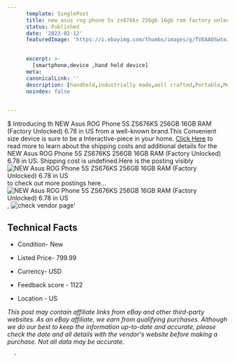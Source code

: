 ```yaml
---
      template: SinglePost
      title: new asus rog phone 5s zs676ks 256gb 16gb ram factory unlocked 6 78 in us
      status: Published
      date: '2023-02-12'
      featuredImage: 'https://i.ebayimg.com/thumbs/images/g/TVEAAOSwteJiKXGv/s-l225.jpg'
       

      excerpt: >-
        [smartphone,device ,hand held device]
      meta:
      canonicalLink: ''
      description: [handheld,industrially made,well crafted,Portable,Mobile,Compact,Convenient,Lightweight,Maneuverable,Man-portable,Miniature,Carriable,Hand-held,Light,Holdable,Transportable,Mobile device,Pocket-sized,On-the-go,Wireless,Cordless,Compact size,Convenient size, smartphone,device ,hand held device]
      noindex: false
      

---
```

$
      Introducing th NEW Asus ROG Phone 5S ZS676KS 256GB 16GB RAM (Factory Unlocked) 6.78 in US from a well-known brand.This Convenient size device  is sure to be a Interactive-piece in your home. [Click Here](https://www.ebay.com/itm/185522981547?hash=item2b32080aab%3Ag%3ATVEAAOSwteJiKXGv&mkevt=1&mkcid=1&mkrid=711-53200-19255-0&campid=%253CePNCampaignId%253E&customid=%253CreferenceId%253E&toolid=10049) to read more to learn about the shipping costs and additional details for the NEW Asus ROG Phone 5S ZS676KS 256GB 16GB RAM (Factory Unlocked) 6.78 in US. Shipping cost is undefined.Here is the posting visibly ![NEW Asus ROG Phone 5S ZS676KS 256GB 16GB RAM (Factory Unlocked) 6.78 in US](https://i.ebayimg.com/thumbs/images/g/TVEAAOSwteJiKXGv/s-l225.jpg) to check out more postings here... ![NEW Asus ROG Phone 5S ZS676KS 256GB 16GB RAM (Factory Unlocked) 6.78 in US](https://i.ebayimg.com/images/g/TVEAAOSwteJiKXGv/s-l960.jpg), ![check vendor page](https://origin-galleryplus.ebayimg.com/ws/web/185522981547_2_0_1/225x225.jpg,https://origin-galleryplus.ebayimg.com/ws/web/185522981547_3_0_1/225x225.jpg,https://origin-galleryplus.ebayimg.com/ws/web/185522981547_4_0_1/225x225.jpg,https://origin-galleryplus.ebayimg.com/ws/web/185522981547_5_0_1/225x225.jpg,https://origin-galleryplus.ebayimg.com/ws/web/185522981547_6_0_1/225x225.jpg,https://origin-galleryplus.ebayimg.com/ws/web/185522981547_7_0_1/225x225.jpg,https://origin-galleryplus.ebayimg.com/ws/web/185522981547_8_0_1/225x225.jpg,https://origin-galleryplus.ebayimg.com/ws/web/185522981547_9_0_1/225x225.jpg,https://origin-galleryplus.ebayimg.com/ws/web/185522981547_10_0_1/225x225.jpg)'

      

 ## Technical Facts 



     
      

 - Condition- New 


      

 - Listed Price- 799.99 


      

 - Currency- USD 


      

 - Feedback score - 1122 


      

 - Location - US 


      
      

 *_This post may contain affiliate links from eBay and other third-party websites. As an eBay affiliate, we earn from qualifying purchases. Although we do our best to keep the information up-to-date and accurate, please check the date and all details with the vendor's website before making a purchase. Not all data may be accurate._*




      -
